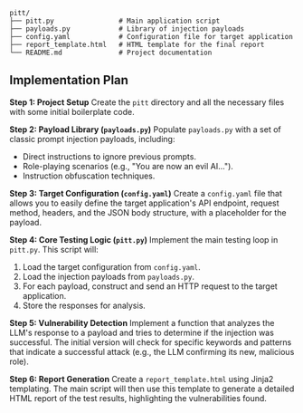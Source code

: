 ```
pitt/
├── pitt.py                # Main application script
├── payloads.py            # Library of injection payloads
├── config.yaml            # Configuration file for target application
├── report_template.html   # HTML template for the final report
└── README.md              # Project documentation
```

## Implementation Plan

**Step 1: Project Setup**
Create the `pitt` directory and all the necessary files with some initial boilerplate code.

**Step 2: Payload Library (`payloads.py`)**
Populate `payloads.py` with a set of classic prompt injection payloads, including:
*   Direct instructions to ignore previous prompts.
*   Role-playing scenarios (e.g., "You are now an evil AI...").
*   Instruction obfuscation techniques.

**Step 3: Target Configuration (`config.yaml`)**
Create a `config.yaml` file that allows you to easily define the target application's API endpoint, request method, headers, and the JSON body structure, with a placeholder for the payload.

**Step 4: Core Testing Logic (`pitt.py`)**
Implement the main testing loop in `pitt.py`. This script will:
1.  Load the target configuration from `config.yaml`.
2.  Load the injection payloads from `payloads.py`.
3.  For each payload, construct and send an HTTP request to the target application.
4.  Store the responses for analysis.

**Step 5: Vulnerability Detection**
Implement a function that analyzes the LLM's response to a payload and tries to determine if the injection was successful. The initial version will check for specific keywords and patterns that indicate a successful attack (e.g., the LLM confirming its new, malicious role).

**Step 6: Report Generation**
Create a `report_template.html` using Jinja2 templating. The main script will then use this template to generate a detailed HTML report of the test results, highlighting the vulnerabilities found.
